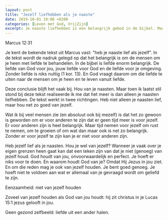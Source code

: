 ```yaml
---
layout: post
title: "Jezelf liefhebben als je naaste"
date: 2019-10-01 19:00 +0200
categories: [Leven met God, VrijZijn]
excerpt: Je naaste liefhebben is een belangrijk gebod in de bijbel. Maar houd je ook van jezelf?
---
```


Marcus 12:31

Je kent de bekende tekst uit Marcus vast: "heb je naaste lief als jezelf". In de tekst wordt de nadruk gelegd op dat het belangrijk is om de mensen om je heen met liefde te behandelen. In de bijbel is liefde enorm belangrijk. De liefde van God voor jou, jouw liefde voor God en de liefde voor je omgeving. Zonder liefde is niks nuttig (1 kor. 13). En God vraagt daarom om die liefde te uiten naar de mensen om je heen en te leven vanuit liefde.

Deze conclusie blijft het vaak bij. Hou van je naasten. Maar toen ik laatst stil stond bij deze tekst realiseerde ik me dat het meer is dan alleen je naasten liefhebben. De tekst werkt in twee richtingen. Heb niet alleen je naasten lief, maar hou net zo goed van jezelf.

Wat ik bij veel mensen zie (en absoluut ook bij mezelf) is dat het zo gewoon is geworden om er voor anderen te zijn dat er geen tijd meer is voor jezelf. Er voor anderen zijn is heel belangrijk. Maar tijd nemen voor jezelf om rust te nemen, om te groeien of om wat dan maar ook is net zo belangrijk. Zonder er voor jezelf te zijn kan je er niet voor anderen zijn.

Heb jezelf lief als je naasten. Hou je wel van jezelf? Wanneer je vaak over je eigen grenzen heen gaat kan dat een teken zijn van dat je niet (genoeg) van jezelf houd. God houdt van jou, onvoorwaardelijk en perfect. Je hoeft er niks voor te doen. En waarom houdt God van je? Omdat Hij Jezus in jou ziet. En om die reden mag je ook van jezelf houden. Je bent goed genoeg. Je hoeft niet te voldoen aan wat er allemaal van je gevraagd wordt om geliefd te zijn. 


Eenzaamheid: niet van jezelf houden

Zoveel van jezelf houden als God van jou houdt: hij zit christus in je
Lucas 15:1 jezus gelooft in jou.

Geen gezond zelfbeeld: liefde uit een ander halen.